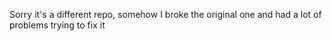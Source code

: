 Sorry it's a different repo, somehow I broke the original one and had a lot of problems trying to fix it
